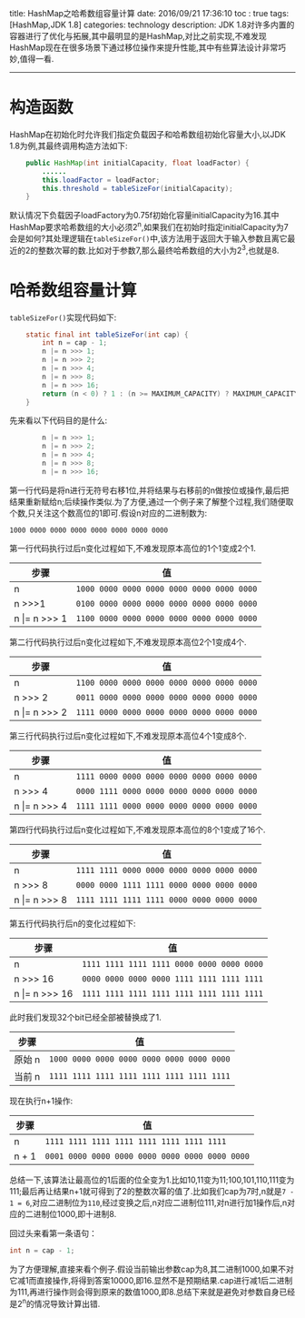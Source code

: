 title: HashMap之哈希数组容量计算
date: 2016/09/21 17:36:10
toc  : true
tags: [HashMap,JDK 1.8]
categories: technology
description: JDK 1.8对许多内置的容器进行了优化与拓展,其中最明显的是HashMap,对比之前实现,不难发现HashMap现在在很多场景下通过移位操作来提升性能,其中有些算法设计非常巧妙,值得一看.

------

# 构造函数

HashMap在初始化时允许我们指定负载因子和哈希数组初始化容量大小,以JDK 1.8为例,其最终调用构造方法如下:

```java
    public HashMap(int initialCapacity, float loadFactor) {
		......
        this.loadFactor = loadFactor;
        this.threshold = tableSizeFor(initialCapacity);
    }
```

默认情况下负载因子loadFactory为0.75f初始化容量initialCapacity为16.其中HashMap要求哈希数组的大小必须2<sup>n</sup>,如果我们在初始时指定initialCapacity为7会是如何?其处理逻辑在`tableSizeFor()`中,该方法用于返回大于输入参数且离它最近的2的整数次幂的数.比如对于参数7,那么最终哈希数组的大小为2<sup>3</sup>,也就是8.

# 哈希数组容量计算

`tableSizeFor()`实现代码如下:

```java
    static final int tableSizeFor(int cap) {
        int n = cap - 1;
        n |= n >>> 1;
        n |= n >>> 2;
        n |= n >>> 4;
        n |= n >>> 8;
        n |= n >>> 16;
        return (n < 0) ? 1 : (n >= MAXIMUM_CAPACITY) ? MAXIMUM_CAPACITY : n + 1;
    }
```

先来看以下代码目的是什么:

```java
        n |= n >>> 1;
        n |= n >>> 2;
        n |= n >>> 4;
        n |= n >>> 8;
        n |= n >>> 16;
```
第一行代码是将n进行无符号右移1位,并将结果与右移前的n做按位或操作,最后把结果重新赋给n;后续操作类似.为了方便,通过一个例子来了解整个过程,我们随便取个数,只关注这个数高位的1即可.假设n对应的二进制数为:

```
1000 0000 0000 0000 0000 0000 0000 0000
```
第一行代码执行过后n变化过程如下,不难发现原本高位的1个1变成2个1.

| 步骤 |值  |
| --- | --- |
| n | `1000 0000 0000 0000 0000 0000 0000 0000` |
| n >>>1 | `0100 0000 0000 0000 0000 0000 0000 0000` |
| n &#124;= n >>> 1 | `1100 0000 0000 0000 0000 0000 0000 0000` |


第二行代码执行过后n变化过程如下,不难发现原本高位2个1变成4个.

| 步骤 |值  |
| --- | --- |
| n | `1100 0000 0000 0000 0000 0000 0000 0000` |
| n >>> 2 | `0011 0000 0000 0000 0000 0000 0000 0000` |
| n &#124;= n >>> 2 | `1111 0000 0000 0000 0000 0000 0000 0000` |

第三行代码执行过后n变化过程如下,不难发现原本高位4个1变成8个.

| 步骤 |值  |
| --- | --- |
| n | `1111 0000 0000 0000 0000 0000 0000 0000` |
| n >>> 4 | `0000 1111 0000 0000 0000 0000 0000 0000` |
| n &#124;= n >>> 4 |`1111 1111 0000 0000 0000 0000 0000 0000`  |

第四行代码执行过后n变化过程如下,不难发现原本高位的8个1变成了16个.

| 步骤 |值  |
| --- | --- |
| n |`1111 1111 0000 0000 0000 0000 0000 0000`   |
| n >>> 8 |`0000 0000 1111 1111 0000 0000 0000 0000`  |
| n &#124;= n >>> 8 |`1111 1111 1111 1111 0000 0000 0000 0000`  |

第五行代码执行后n的变化过程如下:

| 步骤 |值  |
| --- | --- |
| n | `1111 1111 1111 1111 0000 0000 0000 0000` |
| n >>> 16 | `0000 0000 0000 0000 1111 1111 1111 1111` |
| n &#124;= n >>> 16 | `1111 1111 1111 1111 1111 1111 1111 1111` |


此时我们发现32个bit已经全部被替换成了1.

| 步骤 |值  |
| --- | --- |
| 原始 n |`1000 0000 0000 0000 0000 0000 0000 0000`  |
| 当前 n |`1111 1111 1111 1111 1111 1111 1111 1111`  |
现在执行n+1操作:

| 步骤 | 值 |
| --- | --- |
| n | `1111 1111 1111 1111 1111 1111 1111 1111` |
| n + 1 |`0001 0000 0000 0000 0000 0000 0000 0000 0000`  |

总结一下,该算法让最高位的1后面的位全变为1.比如10,11变为11;100,101,110,111变为111;最后再让结果n+1就可得到了2的整数次幂的值了.比如我们cap为7时,n就是`7 - 1 = 6`,对应二进制位为`110`,经过变换之后,n对应二进制位111,对n进行加1操作后,n对应的二进制位1000,即十进制8.


回过头来看第一条语句：
```java
int n = cap - 1;
```
为了方便理解,直接来看个例子.假设当前输出参数cap为8,其二进制1000,如果不对它减1而直接操作,将得到答案10000,即16.显然不是预期结果.cap进行减1后二进制为111,再进行操作则会得到原来的数值1000,即8.总结下来就是避免对参数自身已经是2<sup>n</sup>的情况导致计算出错.
